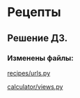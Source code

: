 # Рецепты
## Решение ДЗ. 
### Изменены файлы:
   [recipes/urls.py](https://github.com/GezhinOleg/Django_DJ_22/blob/main/DZ_2/recipes/urls.py)
   
   [calculator/views.py](https://github.com/GezhinOleg/Django_DJ_22/blob/main/DZ_2/calculator/views.py)
